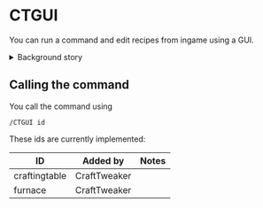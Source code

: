 # CTGUI

You can run a command and edit recipes from ingame using a GUI.

<details><summary>Background story</summary> Some people don't fancy text editors. Even using templates highlighting their syntax can't satisfy them. They want a GUI (Graphical User Interface).  
For this matter, Jared, humble servant of Lord Ellpeck of House penguin, rightful heir to the Milkshake Throne, King of the Seven Kingdoms of Germany, the Rhoynar and the First Men, Mother of penguins, the modder of the great frozen plains, the unbroken and breaker of mods, has descended upon us from Maven, the great Library of Forbidden Wisdom and Blasphemy to share his great knowledge with mankind, after being urged by BBoldt, traveller of realms, slayer of the great Unknown, writer of Necrochodu. Unfortunately, we were not yet able to decipher the seemingly random jabbering that came from him, so he decided to instead go for a more simplistic means of help, by giving people who posess the power to manipulate the very laws of the universe (also called `OPs` or `Admins`) to access a magical window from inside the game they liked to play and change the fundaments of this false reality from within. </details>

## Calling the command

You call the command using

    /CTGUI id
    

These ids are currently implemented:

| ID            | Added by     | Notes |
| ------------- | ------------ | ----- |
| craftingtable | CraftTweaker |       |
| furnace       | CraftTweaker |       |